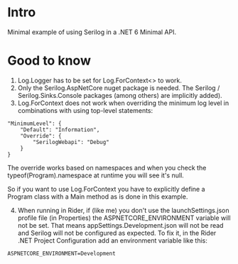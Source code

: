 # Intro

Minimal example of using Serilog in a .NET 6 Minimal API.

# Good to know

1. Log.Logger has to be set for Log.ForContext<> to work.
2. Only the Serilog.AspNetCore nuget package is needed. The Serilog / Serilog.Sinks.Console packages (among others) are
   implicitly
   added).
3. Log.ForContext<Program> does not work when overriding the minimum log level in combinations with using top-level
   statements:

```
"MinimumLevel": {
    "Default": "Information",
    "Override": {
        "SerilogWebapi": "Debug"
    }
}
```

The override works based on namespaces and when you check the typeof(Program).namespace at runtime you will see it's
null.

So if you want to use Log.ForContext<Program> you have to explicitly define a Program class with a Main method as is
done in this example.

4. When running in Rider, if (like me) you don't use the launchSettings.json profile file (in Properties) the
   ASPNETCORE_ENVIRONMENT variable will not be set. That means appSettings.Development.json will not be read and
   Serilog will not be configured as expected. To fix it, in the Rider .NET Project Configuration add an environment
   variable like this:

```
ASPNETCORE_ENVIRONMENT=Development
```
